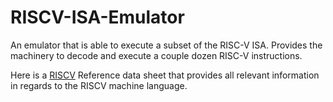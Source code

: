# RISCV-ISA-Emulator

An emulator that is able to execute a subset of the RISC-V ISA. Provides the machinery to decode and execute a couple dozen RISC-V instructions.

Here is a [RISCV](http://inst.eecs.berkeley.edu/~cs61c/fa17/img/riscvcard.pdf) Reference data sheet that provides all relevant information in regards to the RISCV machine language.
